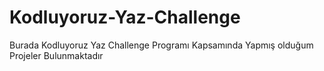 # Kodluyoruz-Yaz-Challenge
Burada Kodluyoruz Yaz Challenge Programı Kapsamında Yapmış olduğum Projeler Bulunmaktadır
